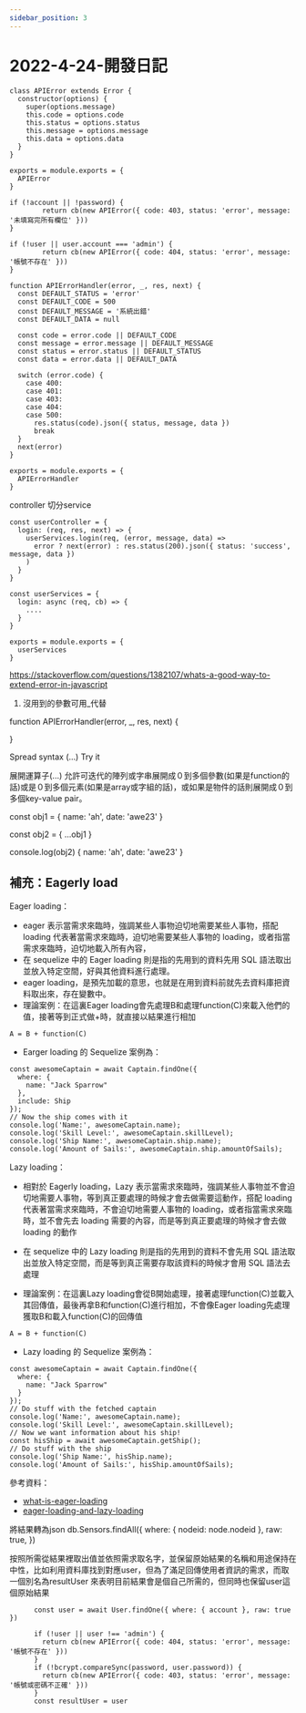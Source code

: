 ```yaml
---
sidebar_position: 3
---
```


# 2022-4-24-開發日記



```
class APIError extends Error {
  constructor(options) {
    super(options.message)
    this.code = options.code
    this.status = options.status
    this.message = options.message
    this.data = options.data
  }
}

exports = module.exports = {
  APIError
}
```

```
if (!account || !password) {
        return cb(new APIError({ code: 403, status: 'error', message: '未填寫完所有欄位' }))
}

if (!user || user.account === 'admin') {
        return cb(new APIError({ code: 404, status: 'error', message: '帳號不存在' }))
}
```


```
function APIErrorHandler(error, _, res, next) {
  const DEFAULT_STATUS = 'error'
  const DEFAULT_CODE = 500
  const DEFAULT_MESSAGE = '系統出錯'
  const DEFAULT_DATA = null

  const code = error.code || DEFAULT_CODE
  const message = error.message || DEFAULT_MESSAGE
  const status = error.status || DEFAULT_STATUS
  const data = error.data || DEFAULT_DATA

  switch (error.code) {
    case 400:
    case 401:
    case 403:
    case 404:
    case 500:
      res.status(code).json({ status, message, data })
      break
  }
  next(error)
}

exports = module.exports = {
  APIErrorHandler
}
```

controller 切分service
```
const userController = {
  login: (req, res, next) => {
    userServices.login(req, (error, message, data) =>
      error ? next(error) : res.status(200).json({ status: 'success', message, data })
    )
  }
}
```


```
const userServices = {
  login: async (req, cb) => {
    ....
  }
}

exports = module.exports = {
  userServices
}
```

https://stackoverflow.com/questions/1382107/whats-a-good-way-to-extend-error-in-javascript

1.  沒用到的參數可用_代替

function APIErrorHandler(error, _, res, next) {

}

Spread syntax (...)
Try it

展開運算子(...) 允許可迭代的陣列或字串展開成０到多個參數(如果是function的話)或是０到多個元素(如果是array或字組的話)，或如果是物件的話則展開成０到多個key-value pair。

const obj1 = {
  name: 'ah',
  date: 'awe23'
}

const obj2 = { ...obj1 }

console.log(obj2)
{ name: 'ah', date: 'awe23' }



## 補充：Eagerly load

Eager loading：

- eager 表示當需求來臨時，強調某些人事物迫切地需要某些人事物，搭配 loading 代表著當需求來臨時，迫切地需要某些人事物的 loading，或者指當需求來臨時，迫切地載入所有內容，
- 在 sequelize 中的 Eager loading 則是指的先用到的資料先用 SQL 語法取出並放入特定空間，好與其他資料進行處理。
-  eager loading，是預先加載的意思，也就是在用到資料前就先去資料庫把資料取出來，存在變數中。
- 理論案例：在這裏Eager loading會先處理B和處理function(C)來載入他們的值，接著等到正式做+時，就直接以結果進行相加
```
A = B + function(C)
```
- Earger loading 的 Sequelize 案例為：

```
const awesomeCaptain = await Captain.findOne({
  where: {
    name: "Jack Sparrow"
  },
  include: Ship
});
// Now the ship comes with it
console.log('Name:', awesomeCaptain.name);
console.log('Skill Level:', awesomeCaptain.skillLevel);
console.log('Ship Name:', awesomeCaptain.ship.name);
console.log('Amount of Sails:', awesomeCaptain.ship.amountOfSails);
```

Lazy loading：

- 相對於 Eagerly loading，Lazy 表示當需求來臨時，強調某些人事物並不會迫切地需要人事物，等到真正要處理的時候才會去做需要這動作，搭配 loading 代表著當需求來臨時，不會迫切地需要人事物的 loading，或者指當需求來臨時，並不會先去 loading 需要的內容，而是等到真正要處理的時候才會去做 loading 的動作
- 在 sequelize 中的 Lazy loading 則是指的先用到的資料不會先用 SQL 語法取出並放入特定空間，而是等到真正需要存取該資料的時候才會用 SQL 語法去處理

- 理論案例：在這裏Lazy loading會從B開始處理，接著處理function(C)並載入其回傳值，最後再拿B和function(C)進行相加，不會像Eager loading先處理獲取B和載入function(C)的回傳值
```
A = B + function(C)
```
- Lazy loading 的 Sequelize 案例為：

```
const awesomeCaptain = await Captain.findOne({
  where: {
    name: "Jack Sparrow"
  }
});
// Do stuff with the fetched captain
console.log('Name:', awesomeCaptain.name);
console.log('Skill Level:', awesomeCaptain.skillLevel);
// Now we want information about his ship!
const hisShip = await awesomeCaptain.getShip();
// Do stuff with the ship
console.log('Ship Name:', hisShip.name);
console.log('Amount of Sails:', hisShip.amountOfSails);
```

參考資料：

- [what-is-eager-loading](https://stackoverflow.com/questions/1299374/what-is-eager-loading)
- [eager-loading-and-lazy-loading](https://chuyi.inow.tw/2013/02/eager-loading-and-lazy-loading/)

 將結果轉為json
db.Sensors.findAll({
  where: {
    nodeid: node.nodeid
  },
  raw: true,
})


 按照所需從結果裡取出值並依照需求取名字，並保留原始結果的名稱和用途保持在中性，比如利用資料庫找到對應user，但為了滿足回傳使用者資訊的需求，而取一個別名為resultUser 來表明目前結果會是個自己所需的，但同時也保留user這個原始結果

```
      const user = await User.findOne({ where: { account }, raw: true })

      if (!user || user !== 'admin') {
        return cb(new APIError({ code: 404, status: 'error', message: '帳號不存在' }))
      }
      if (!bcrypt.compareSync(password, user.password)) {
        return cb(new APIError({ code: 403, status: 'error', message: '帳號或密碼不正確' }))
      }
      const resultUser = user
```